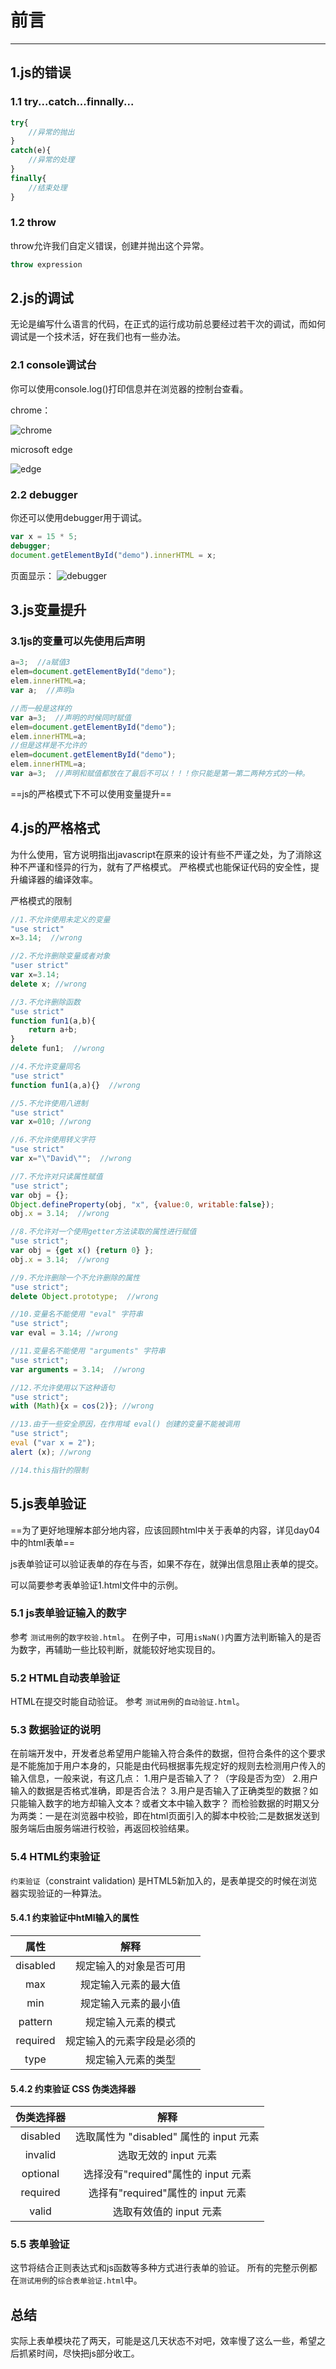 # 前言

---

## 1.js的错误

### 1.1 try...catch...finnally...

```javascript
try{
    //异常的抛出
}
catch(e){
    //异常的处理
}
finally{
    //结束处理
}
```

### 1.2 throw

throw允许我们自定义错误，创建并抛出这个异常。

```javascript
throw expression
```

## 2.js的调试

无论是编写什么语言的代码，在正式的运行成功前总要经过若干次的调试，而如何调试是一个技术活，好在我们也有一些办法。

### 2.1 console调试台

你可以使用console.log()打印信息并在浏览器的控制台查看。

chrome：

![chrome](./images/chrome.png)

microsoft edge

![edge](./images/edge.png)

### 2.2 debugger

你还可以使用debugger用于调试。

```javascript
var x = 15 * 5;
debugger;
document.getElementById("demo").innerHTML = x;
```

页面显示：
![debugger](./images/debugger.png)

## 3.js变量提升

### 3.1js的变量可以先使用后声明

```javascript
a=3;  //a赋值3
elem=document.getElementById("demo");
elem.innerHTML=a;
var a;  //声明a

//而一般是这样的
var a=3;  //声明的时候同时赋值
elem=document.getElementById("demo");
elem.innerHTML=a;
//但是这样是不允许的
elem=document.getElementById("demo");
elem.innerHTML=a;
var a=3;  //声明和赋值都放在了最后不可以！！！你只能是第一第二两种方式的一种。
```

==js的严格模式下不可以使用变量提升==

## 4.js的严格格式

为什么使用，官方说明指出javascript在原来的设计有些不严谨之处，为了消除这种不严谨和怪异的行为，就有了严格模式。
严格模式也能保证代码的安全性，提升编译器的编译效率。

严格模式的限制

```javascript
//1.不允许使用未定义的变量
"use strict"
x=3.14;  //wrong

//2.不允许删除变量或者对象
"user strict"
var x=3.14;
delete x; //wrong

//3.不允许删除函数
"use strict"
function fun1(a,b){
    return a+b;
}
delete fun1;  //wrong

//4.不允许变量同名
"use strict"
function fun1(a,a){}  //wrong

//5.不允许使用八进制
"use strict"
var x=010; //wrong

//6.不允许使用转义字符
"use strict"
var x="\"David\"";  //wrong

//7.不允许对只读属性赋值
"use strict";
var obj = {};
Object.defineProperty(obj, "x", {value:0, writable:false});
obj.x = 3.14;  //wrong

//8.不允许对一个使用getter方法读取的属性进行赋值
"use strict";
var obj = {get x() {return 0} };
obj.x = 3.14;  //wrong

//9.不允许删除一个不允许删除的属性
"use strict";
delete Object.prototype;  //wrong

//10.变量名不能使用 "eval" 字符串
"use strict";
var eval = 3.14; //wrong

//11.变量名不能使用 "arguments" 字符串
"use strict";
var arguments = 3.14;  //wrong

//12.不允许使用以下这种语句
"use strict";
with (Math){x = cos(2)}; //wrong

//13.由于一些安全原因，在作用域 eval() 创建的变量不能被调用
"use strict";
eval ("var x = 2");
alert (x); //wrong

//14.this指针的限制
```

## 5.js表单验证

==为了更好地理解本部分地内容，应该回顾html中关于表单的内容，详见day04中的html表单==

js表单验证可以验证表单的存在与否，如果不存在，就弹出信息阻止表单的提交。

可以简要参考表单验证1.html文件中的示例。

### 5.1 js表单验证输入的数字

参考 `测试用例`的`数字校验.html`。
在例子中，可用`isNaN()`内置方法判断输入的是否为数字，再辅助一些比较判断，就能较好地实现目的。

### 5.2 HTML自动表单验证

HTML在提交时能自动验证。
参考  `测试用例`的`自动验证.html`。

### 5.3 数据验证的说明

在前端开发中，开发者总希望用户能输入符合条件的数据，但符合条件的这个要求是不能施加于用户本身的，只能是由代码根据事先规定好的规则去检测用户传入的输入信息，一般来说，有这几点：
1.用户是否输入了？（字段是否为空）
2.用户输入的数据是否格式准确，即是否合法？
3.用户是否输入了正确类型的数据？如只能输入数字的地方却输入文本？或者文本中输入数字？
而检验数据的时期又分为两类：一是在浏览器中校验，即在html页面引入的脚本中校验;二是数据发送到服务端后由服务端进行校验，再返回校验结果。

### 5.4 HTML约束验证

`约束验证`（constraint validation) 是HTML5新加入的，是表单提交的时候在浏览器实现验证的一种算法。

#### 5.4.1 约束验证中htMl输入的属性

|属性|解释|
|:----:|:----:|
|disabled|规定输入的对象是否可用|
|max|规定输入元素的最大值|
|min|规定输入元素的最小值|
|pattern|规定输入元素的模式|
|required|规定输入的元素字段是必须的|
|type|规定输入元素的类型|


#### 5.4.2 约束验证 CSS 伪类选择器

|伪类选择器|解释|
|:----:|:----:|
|disabled |选取属性为 "disabled" 属性的 input 元素|
|invalid |选取无效的 input 元素|
|optional |选择没有"required"属性的 input 元素|
|required |选择有"required"属性的 input 元素|
|valid |选取有效值的 input 元素|

### 5.5 表单验证

这节将结合正则表达式和js函数等多种方式进行表单的验证。
所有的完整示例都在`测试用例`的`综合表单验证.html`中。

## 总结

实际上表单模块花了两天，可能是这几天状态不对吧，效率慢了这么一些，希望之后抓紧时间，尽快把js部分收工。
